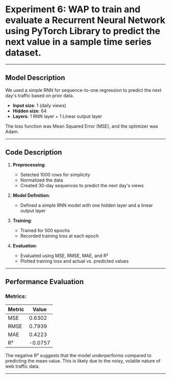 # Experiment 6: WAP to train and evaluate a Recurrent Neural Network using PyTorch Library to predict the next value in a sample time series dataset.

---

## Model Description

We used a simple RNN for sequence-to-one regression to predict the next day's traffic based on prior data.

- **Input size**: 1 (daily views)
- **Hidden size**: 64
- **Layers**: 1 RNN layer + 1 Linear output layer

The loss function was Mean Squared Error (MSE), and the optimizer was Adam.

---

## Code Description

1. **Preprocessing**:

   - Selected 1000 rows for simplicity
   - Normalized the data
   - Created 30-day sequences to predict the next day's views

2. **Model Definition**:

   - Defined a simple RNN model with one hidden layer and a linear output layer

3. **Training**:

   - Trained for 500 epochs
   - Recorded training loss at each epoch

4. **Evaluation**:
   - Evaluated using MSE, RMSE, MAE, and R²
   - Plotted training loss and actual vs. predicted values

---

## Performance Evaluation

### Metrics:

| Metric | Value   |
| ------ | ------- |
| MSE    | 0.6302  |
| RMSE   | 0.7939  |
| MAE    | 0.4223  |
| R²     | -0.0757 |

The negative R² suggests that the model underperforms compared to predicting the mean value. This is likely due to the noisy, volatile nature of web traffic data.

---
